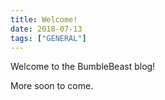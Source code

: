 ```yaml
---
title: Welcome!
date: 2018-07-13
tags: ["GENERAL"]
---
```


Welcome to the BumbleBeast blog! 

More soon to come.

<!--more-->
